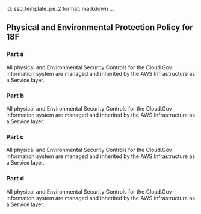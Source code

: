 id: ssp_template_pe_2
format: markdown
...
## Physical and Environmental Protection Policy for 18F

### Part a

All physical and Environmental Security Controls for the Cloud.Gov information system are managed and inherited by the AWS Infrastructure as a Service layer.

### Part b

All physical and Environmental Security Controls for the Cloud.Gov information system are managed and inherited by the AWS Infrastructure as a Service layer.

### Part c

All physical and Environmental Security Controls for the Cloud.Gov information system are managed and inherited by the AWS Infrastructure as a Service layer.

### Part d

All physical and Environmental Security Controls for the Cloud.Gov information system are managed and inherited by the AWS Infrastructure as a Service layer.

